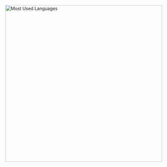  <img src = "https://github-readme-stats.vercel.app/api/top-langs/?username=bernardoboe&show_icons=true&layout=compact&theme=great-gatsby" alt="Most Used Languages" width="500px">
